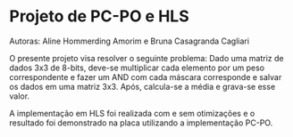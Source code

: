 # Projeto de PC-PO e HLS
Autoras: Aline Hommerding Amorim e Bruna Casagranda Cagliari

O presente projeto visa resolver o seguinte problema: Dado	uma matriz	de	dados	3x3	de	8-bits,	deve-se	multiplicar cada elemento por	um	peso	
correspondente	e	fazer	um	AND	com	cada máscara	corresponde	e	salvar os	dados	em uma matriz	3x3.	Após,	calcula-se	a	média	e	grava-se esse
valor.	

A implementação em HLS foi realizada com e sem otimizações e o resultado foi demonstrado na placa utilizando a implementação PC-PO.
